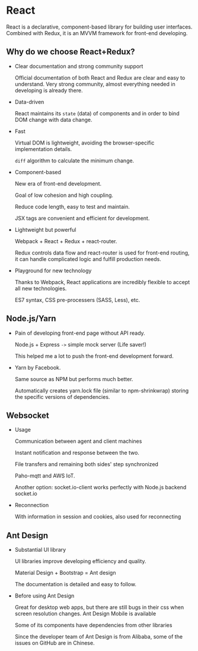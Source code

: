 # React

React is a declarative, component-based library for building user interfaces. Combined with Redux, it is an MVVM framework for front-end developing. 

## Why do we choose React+Redux?

- Clear documentation and strong community support

  Official documentation of both React and Redux are clear and easy to understand. Very strong community, almost everything needed in developing is already there.

- Data-driven

  React maintains its `state` (data) of components and in order to bind DOM change with data change. 

- Fast

  Virtual DOM is lightweight, avoiding the browser-specific implementation details.

  `diff` algorithm to calculate the minimum change.

- Component-based

  New era of front-end development. 

  Goal of low cohesion and high coupling. 

  Reduce code length, easy to test and maintain. 

  JSX tags are convenient and efficient for development.

- Lightweight but powerful

  Webpack + React + Redux + react-router.

  Redux controls data flow and react-router is used for front-end routing, it can handle complicated logic and fulfill production needs. 

- Playground for new technology

  Thanks to Webpack, React applications are incredibly flexible to accept all new technologies. 

  ES7 syntax, CSS pre-processers (SASS, Less), etc. 

## Node.js/Yarn

- Pain of developing front-end page without API ready. 

  Node.js + Express `->` simple mock server (Life saver!)

  This helped me a lot to push the front-end development forward.

- Yarn by Facebook. 

  Same source as NPM but performs much better. 

  Automatically creates yarn.lock file (similar to npm-shrinkwrap) storing the specific versions of dependencies.

## Websocket

- Usage

  Communication between agent and client machines

  Instant notification and response between the two. 

  File transfers and remaining both sides' step synchronized 

  Paho-mqtt and AWS IoT. 

  Another option: socket.io-client works perfectly with Node.js backend socket.io 

- Reconnection

  With information in session and cookies, also used for reconnecting

## Ant Design

- Substantial UI library 

  UI libraries improve developing efficiency and quality. 

  Material Design + Bootstrap = Ant design 

  The documentation is detailed and easy to follow. 

- Before using Ant Design

  Great for desktop web apps, but there are still bugs in their css when screen resolution changes. Ant Design Mobile is available

  Some of its components have dependencies from other libraries

  Since the developer team of Ant Design is from Alibaba, some of the issues on GitHub are in Chinese.